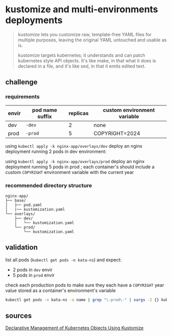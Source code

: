 # kustomize and multi-environments deployments

> kustomize lets you customize raw, template-free YAML files for multiple purposes, leaving the original YAML untouched and usable as is.
>
> kustomize targets kubernetes; it understands and can patch kubernetes style
> API objects. It's like make, in that what it does is declared in a file, and
> it's like sed, in that it emits edited text.

## challenge

### requirements

| envir | pod name suffix | replicas | custom environment variable |
| ----- | --------------- | -------- | --------------------------- |
| dev   | `-dev`          | 2        | none                        |
| prod  | `-prod`         | 5        | COPYRIGHT=2024              |

using `kubectl apply -k nginx-app/overlays/dev` deploy an nginx deployment running
2 pods in dev environment:

using `kubectl apply -k nginx-app/overlays/prod` deploy an nginx deployment
running 5 pods in prod ; each container's should include a
custom `COPYRIGHT` environment variable with the current year

### recommended directory structure

```
nginx-app/
├── base/
│   ├── pod.yaml
│   |── kustomization.yaml
└── overlays/
    ├── dev/
    │   └── kustomization.yaml
    └── prod/
        └── kustomization.yaml

```

## validation

list all pods (`kubectl get pods -n kata-ns`) and expect:

- 2 pods in `dev` envir
- 5 pods in `prod` envir

check each production pods to make sure they each have a `COPYRIGHT` year value
stored as a container's environment's variable

```bash
kubectl get pods -n kata-ns -o name | grep "\-prod\-" | xargs -I {} kubectl exec -n kata-ns {} -- printenv | grep "^COPYRIGHT="
```

## sources

[Declarative Management of Kubernetes Objects Using Kustomize](https://kubernetes.io/docs/tasks/manage-kubernetes-objects/kustomization/)

